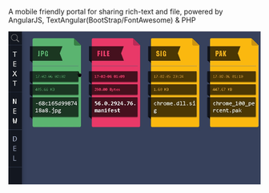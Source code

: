 A mobile friendly portal for sharing rich-text and file, powered by AngularJS, TextAngular(BootStrap/FontAwesome) & PHP

![alt tag](https://raw.githubusercontent.com/dukedhx/sb233hub/master/screenshot.2.jpg)
